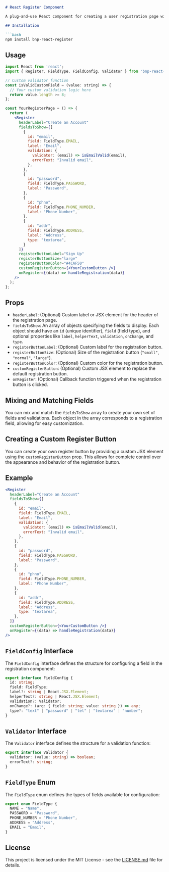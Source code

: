 ```markdown
# React Register Component

A plug-and-use React component for creating a user registration page with customizable fields.

## Installation

```bash
npm install bnp-react-register
```

## Usage

```jsx
import React from 'react';
import { Register, FieldType, FieldConfig, Validator } from 'bnp-react-register';

// Custom validator function
const isValidCustomField = (value: string) => {
  // Your custom validation logic here
  return value.length >= 8;
};

const YourRegisterPage = () => {
  return (
    <Register
      headerLabel="Create an Account"
      fieldsToShow={[
        {
          id: "email",
          field: FieldType.EMAIL,
          label: "Email",
          validation: {
            validator: (email) => isEmailValid(email),
            errorText: "Invalid email",
          },
        },
        {
          id: "password",
          field: FieldType.PASSWORD,
          label: "Password",
        },
        {
          id: "phno",
          field: FieldType.PHONE_NUMBER,
          label: "Phone Number",
        },
        {
          id: "addr",
          field: FieldType.ADDRESS,
          label: "Address",
          type: "textarea",
        }
      ]}
      registerButtonLabel="Sign Up"
      registerButtonSize="large"
      registerButtonColor="#4CAF50"
      customRegisterButton={<YourCustomButton />}
      onRegister={(data) => handleRegistration(data)}
    />
  );
};
```

## Props

- `headerLabel`: (Optional) Custom label or JSX element for the header of the registration page.
- `fieldsToShow`: An array of objects specifying the fields to display. Each object should have an `id` (unique identifier), `field` (field type), and optional properties like `label`, `helperText`, `validation`, `onChange`, and `type`.
- `registerButtonLabel`: (Optional) Custom label for the registration button.
- `registerButtonSize`: (Optional) Size of the registration button (`"small"`, `"normal"`, `"large"`).
- `registerButtonColor`: (Optional) Custom color for the registration button.
- `customRegisterButton`: (Optional) Custom JSX element to replace the default registration button.
- `onRegister`: (Optional) Callback function triggered when the registration button is clicked.

## Mixing and Matching Fields

You can mix and match the `fieldsToShow` array to create your own set of fields and validations. Each object in the array corresponds to a registration field, allowing for easy customization.

## Creating a Custom Register Button

You can create your own register button by providing a custom JSX element using the `customRegisterButton` prop. This allows for complete control over the appearance and behavior of the registration button.


## Example

```jsx
<Register
  headerLabel="Create an Account"
  fieldsToShow={[
    {
      id: "email",
      field: FieldType.EMAIL,
      label: "Email",
      validation: {
        validator: (email) => isEmailValid(email),
        errorText: "Invalid email",
      },
    },
    {
      id: "password",
      field: FieldType.PASSWORD,
      label: "Password",
    },
    {
      id: "phno",
      field: FieldType.PHONE_NUMBER,
      label: "Phone Number",
    },
    {
      id: "addr",
      field: FieldType.ADDRESS,
      label: "Address",
      type: "textarea",
    },
  ]}
  customRegisterButton={<YourCustomButton />}
  onRegister={(data) => handleRegistration(data)}
/>
```

## `FieldConfig` Interface

The `FieldConfig` interface defines the structure for configuring a field in the registration component:

```typescript
export interface FieldConfig {
  id: string;
  field: FieldType;
  label?: string | React.JSX.Element;
  helperText?: string | React.JSX.Element;
  validation?: Validator;
  onChange?: (arg: { field: string; value: string }) => any;
  type?: "text" | "password" | "tel" | "textarea" | "number";
}
```

## `Validator` Interface

The `Validator` interface defines the structure for a validation function:

```typescript
export interface Validator {
  validator: (value: string) => boolean;
  errorText?: string;
}
```

## `FieldType` Enum

The `FieldType` enum defines the types of fields available for configuration:

```typescript
export enum FieldType {
  NAME = "Name",
  PASSWORD = "Password",
  PHONE_NUMBER = "Phone Number",
  ADDRESS = "Address",
  EMAIL = "Email",
}
```

## License

This project is licensed under the MIT License - see the [LICENSE.md](LICENSE.md) file for details.
```
